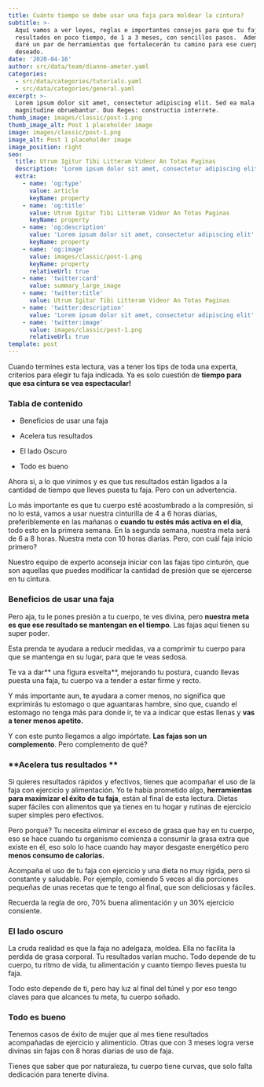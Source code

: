 ```yaml
---
title: Cuánto tiempo se debe usar una faja para moldear la cintura?
subtitle: >-
  Aquí vamos a ver leyes, reglas e importantes consejos para que tu faja muestre
  resultados en poco tiempo, de 1 a 3 meses, con sencillos pasos.  Además te
  daré un par de herramientas que fortalecerán tu camino para ese cuerpo
  deseado.
date: '2020-04-16'
author: src/data/team/dianne-ameter.yaml
categories:
  - src/data/categories/tutorials.yaml
  - src/data/categories/general.yaml
excerpt: >-
  Lorem ipsum dolor sit amet, consectetur adipiscing elit. Sed ea mala virtuti
  magnitudine obruebantur. Duo Reges: constructio interrete.
thumb_image: images/classic/post-1.png
thumb_image_alt: Post 1 placeholder image
image: images/classic/post-1.png
image_alt: Post 1 placeholder image
image_position: right
seo:
  title: Utrum Igitur Tibi Litteram Videor An Totas Paginas
  description: 'Lorem ipsum dolor sit amet, consectetur adipiscing elit'
  extra:
    - name: 'og:type'
      value: article
      keyName: property
    - name: 'og:title'
      value: Utrum Igitur Tibi Litteram Videor An Totas Paginas
      keyName: property
    - name: 'og:description'
      value: 'Lorem ipsum dolor sit amet, consectetur adipiscing elit'
      keyName: property
    - name: 'og:image'
      value: images/classic/post-1.png
      keyName: property
      relativeUrl: true
    - name: 'twitter:card'
      value: summary_large_image
    - name: 'twitter:title'
      value: Utrum Igitur Tibi Litteram Videor An Totas Paginas
    - name: 'twitter:description'
      value: 'Lorem ipsum dolor sit amet, consectetur adipiscing elit'
    - name: 'twitter:image'
      value: images/classic/post-1.png
      relativeUrl: true
template: post
---
```

Cuando termines esta lectura, vas a tener los tips de toda una experta, criterios para elegir tu faja indicada. Ya es solo cuestión de **tiempo para que esa cintura se vea espectacular!**

### Tabla de contenido

*   Beneficios de usar una faja

*   Acelera tus resultados

*   El lado Oscuro

*   Todo es bueno

Ahora si, a lo que vinimos y es que tus resultados están ligados a la cantidad de tiempo que lleves puesta tu faja. Pero con un advertencia.

Lo más importante es que tu cuerpo esté acostumbrado a la compresión, si no lo está, vamos a usar nuestra cinturilla de 4 a 6 horas diarias, preferiblemente en las mañanas o **cuando tu estés más activa en el día**, todo esto en la primera semana. En la segunda semana, nuestra meta será de 6 a 8 horas. Nuestra meta con 10 horas diarias. Pero, con cuál faja inicio primero?

Nuestro equipo de experto aconseja iniciar con las fajas tipo cinturón, que son aquellas que puedes modificar la cantidad de presión que se ejercerse en tu cintura.

### **Beneficios de usar una faja**


Pero aja, tu le pones presión a tu cuerpo, te ves divina, pero **nuestra meta es que ese resultado se mantengan en el tiempo**. Las fajas aquí tienen su super poder.

Esta prenda te ayudara a reducir medidas, va a comprimir tu cuerpo para que se mantenga en su lugar, para que te veas sedosa. 

Te va a dar** una figura esvelta**, mejorando tu postura, cuando llevas puesta una faja, tu cuerpo va a tender a estar firme y recto.

Y más importante aun, te ayudara a comer menos, no significa que exprimirás tu estomago o que aguantaras hambre, sino que, cuando el estomago no tenga más para donde ir, te va a indicar que estas llenas y **vas a tener menos apetito.**

Y con este punto llegamos a algo impórtate. **Las fajas son un complemento**. Pero complemento de qué?

### **Acelera tus resultados **

Si quieres resultados rápidos y efectivos, tienes que acompañar el uso de la faja con ejercicio y alimentación. Yo te había prometido algo, **herramientas para maximizar el éxito de tu faja**, están al final de esta lectura. Dietas super fáciles con alimentos que ya tienes en tu hogar y rutinas de ejercicio super simples pero efectivos. 

Pero porqué? Tu necesita eliminar el exceso de grasa que hay en tu cuerpo, eso se hace cuando tu organismo comienza a consumir la grasa extra que existe en él, eso solo lo hace cuando hay mayor desgaste energético pero **menos consumo de calorías.**

Acompaña el uso de tu faja con ejercicio y una dieta no muy rígida, pero si constante y saludable. Por ejemplo, comiendo 5 veces al día porciones pequeñas de unas recetas que te tengo al final, que son deliciosas y fáciles.

Recuerda la regla de oro, 70% buena alimentación y un 30% ejercicio consiente.

### **El lado oscuro**

La cruda realidad es que la faja no adelgaza, moldea. Ella no facilita la perdida de grasa corporal. Tu resultados varían mucho. Todo depende de tu cuerpo, tu ritmo de vida, tu alimentación y cuanto tiempo lleves puesta tu faja. 

Todo esto depende de ti, pero hay luz al final del túnel y por eso tengo claves para que alcances tu meta, tu cuerpo soñado.

### **Todo es bueno**

Tenemos casos de éxito de mujer que al mes tiene resultados acompañadas de ejercicio y alimenticio. Otras que con 3 meses logra verse divinas sin fajas con 8 horas diarias de uso de faja.

Tienes que saber que por naturaleza, tu cuerpo tiene curvas, que solo falta dedicación para tenerte divina. 
